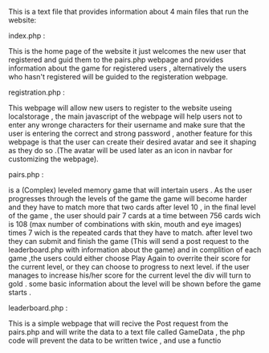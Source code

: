 
This is a text file that provides information about 4 main files that run the website: 

index.php :

This is the home page of the website it just welcomes the new user that registered and 
guid them to the pairs.php webpage and provides information about the game for registered users , 
alternatively the users who hasn't registered will be guided to the registeration webpage.

registration.php : 

This webpage will allow new users to register to the website useing localstorage , the main javascript of the 
webpage will help users not to enter any wronge characters for their username and make sure that the user is 
entering the correct and strong password , another feature for this webpage is that the user can create their desired avatar 
and see it shaping as they do so .(The avatar will be used later as an icon in navbar for customizing the webpage). 

pairs.php : 

is a (Complex) leveled memory game that will intertain users . As the user progresses through the 
levels of the game the game will become harder and they have to match more that two cards after level 10 , in the final level of the game , 
the user should pair 7 cards at a time between 756 cards wich is 108 (max number of combinations with skin, mouth and eye images) times 7 wich is the repeated cards 
that they have to match. 
after level two they can submit and finish the game (This will send a post request to the leaderboard.php with information about the game) and in complition of each game ,the users could either 
choose Play Again to overrite their score for the current level, or they can choose to progress to next level. 
if the user manages to increase his/her score for the current level the div will turn to gold . 
some basic information about the level will be shown before the game starts . 

leaderboard.php : 

This is a simple webpage that will recive the Post request from the pairs.php and will write the data to a text file called 
GameData , the php code will prevent the data to be written twice , and use a functio

